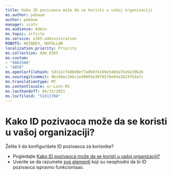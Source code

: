 ```yaml
---
title: Kako ID pozivaoca može da se koristi u vašoj organizaciji
ms.author: pebaum
author: pebaum
manager: scotv
ms.audience: Admin
ms.topic: article
ms.service: o365-administration
ROBOTS: NOINDEX, NOFOLLOW
localization_priority: Priority
ms.collection: Adm_O365
ms.custom:
- "9002506"
- "4859"
ms.openlocfilehash: 5d312cf48b08ef7a8b074169e548da7ba5e39b2b
ms.sourcegitcommit: 8bc60ec34bc1e40685e3976576e04a2623f63a7c
ms.translationtype: MT
ms.contentlocale: sr-Latn-RS
ms.lasthandoff: 04/15/2021
ms.locfileid: "51811398"
---
```

# <a name="how-can-caller-id-be-used-in-your-organization"></a>Kako ID pozivaoca može da se koristi u vašoj organizaciji?

Želite li da konfigurišete ID pozivaoca za korisnike?

- Pogledajte [Kako ID pozivaoca može da se koristi u vašoj organizaciji?](https://docs.microsoft.com/microsoftteams/how-can-caller-id-be-used-in-your-organization)
- Uverite se da razumete [sve elementi](https://docs.microsoft.com/microsoftteams/more-about-calling-line-id-and-calling-party-name) koji su neophodni da bi ID pozivaoca ispravno funkcionisao.
